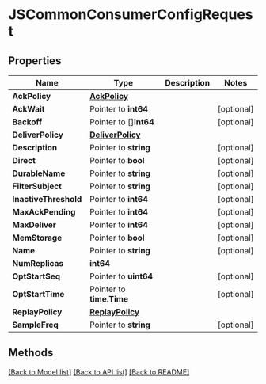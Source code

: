 # JSCommonConsumerConfigRequest

## Properties

Name | Type | Description | Notes
------------ | ------------- | ------------- | -------------
**AckPolicy** | [**AckPolicy**](AckPolicy.md) |  | 
**AckWait** | Pointer to **int64** |  | [optional] 
**Backoff** | Pointer to []**int64** |  | [optional] 
**DeliverPolicy** | [**DeliverPolicy**](DeliverPolicy.md) |  | 
**Description** | Pointer to **string** |  | [optional] 
**Direct** | Pointer to **bool** |  | [optional] 
**DurableName** | Pointer to **string** |  | [optional] 
**FilterSubject** | Pointer to **string** |  | [optional] 
**InactiveThreshold** | Pointer to **int64** |  | [optional] 
**MaxAckPending** | Pointer to **int64** |  | [optional] 
**MaxDeliver** | Pointer to **int64** |  | [optional] 
**MemStorage** | Pointer to **bool** |  | [optional] 
**Name** | Pointer to **string** |  | [optional] 
**NumReplicas** | **int64** |  | 
**OptStartSeq** | Pointer to **uint64** |  | [optional] 
**OptStartTime** | Pointer to **time.Time** |  | [optional] 
**ReplayPolicy** | [**ReplayPolicy**](ReplayPolicy.md) |  | 
**SampleFreq** | Pointer to **string** |  | [optional] 

## Methods


[[Back to Model list]](../README.md#documentation-for-models) [[Back to API list]](../README.md#documentation-for-api-endpoints) [[Back to README]](../README.md)


